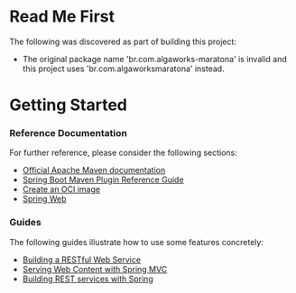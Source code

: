 # Read Me First
The following was discovered as part of building this project:

* The original package name 'br.com.algaworks-maratona' is invalid and this project uses 'br.com.algaworksmaratona' instead.

# Getting Started

### Reference Documentation
For further reference, please consider the following sections:

* [Official Apache Maven documentation](https://maven.apache.org/guides/index.html)
* [Spring Boot Maven Plugin Reference Guide](https://docs.spring.io/spring-boot/docs/2.7.5/maven-plugin/reference/html/)
* [Create an OCI image](https://docs.spring.io/spring-boot/docs/2.7.5/maven-plugin/reference/html/#build-image)
* [Spring Web](https://docs.spring.io/spring-boot/docs/2.7.5/reference/htmlsingle/#web)

### Guides
The following guides illustrate how to use some features concretely:

* [Building a RESTful Web Service](https://spring.io/guides/gs/rest-service/)
* [Serving Web Content with Spring MVC](https://spring.io/guides/gs/serving-web-content/)
* [Building REST services with Spring](https://spring.io/guides/tutorials/rest/)

